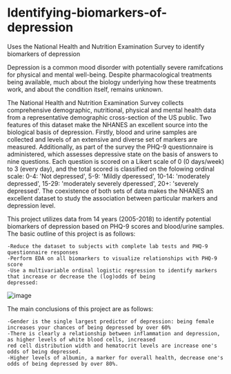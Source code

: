 # Identifying-biomarkers-of-depression
Uses the National Health and Nutrition Examination Survey to identify biomarkers of depression

  Depression is a common mood disorder with potentially severe ramifcations for physical and mental well-being. Despite pharmacological treatments being available, much about the biology underlying how these treatments work, and about the condition itself, remains unknown. 

The National Health and Nutrition Examination Survey collects comprehensive demographic, nutritional, physical and mental health data from a representative demographic cross-section of the US public. Two features of this dataset make the NHANES an excellent source into the biological basis of depression.  Firstly, blood and urine samples are collected and levels of an extensive and diverse set of markers are measured. Additionally, as part of the survey the PHQ-9 questionnaire is administered, which assesses depressive state on the basis of answers to nine questions. Each question is scored on a Likert scale of 0 (0 days/week) to 3 (every day), and the total scored is classified on the folowing ordinal scale: 0-4: 'Not depressed', 5-9: 'Mildly dperessed', 10-14: 'moderately depressed', 15-29: 'moderately severely dperessed', 20+: 'severely depressed'. The coexistence of both sets of data makes the NHANES an excellent dataset to study the association between particular markers and depression level.

This project utilizes data from 14 years (2005-2018) to identify potential biomarkers of depression based on PHQ-9 scores and blood/urine samples. The basic outline of this project is as follows:

    -Reduce the dataset to subjects with complete lab tests and PHQ-9 questionnaire responses
    -Perform EDA on all biomarkers to visualize relationships with PHQ-9 score
    -Use a multivariable ordinal logistic regression to identify markers that increase or decrease the (log)odds of being 
    depressed:
  
![image](https://user-images.githubusercontent.com/89553765/195698027-075fb6b8-0175-45d4-929d-78d8cc5f7f84.png)

The main conclusions of this project are as follows:

    -Gender is the single largest predictor of depression: being female increases your chances of being depressed by over 60%
    -There is clearly a relationship between inflammation and depression, as higher levels of white blood cells, increased 
    red cell distribution width and hematocrit levels are increase one's odds of being depressed. 
    -Higher levels of albumin, a marker for overall health, decrease one's odds of being depressed by over 80%.
